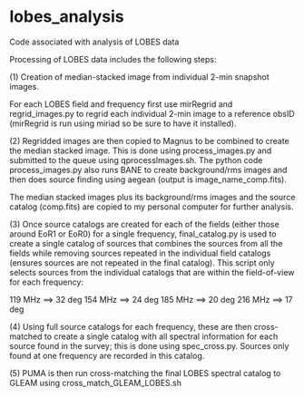 # lobes_analysis
Code associated with analysis of LOBES data

Processing of LOBES data includes the following steps:

(1) Creation of median-stacked image from individual 2-min snapshot images.

For each LOBES field and frequency first use mirRegrid and regrid_images.py to regrid each individual 2-min image to a reference obsID (mirRegrid is run using miriad so be sure to have it installed). 

(2) Regridded images are then copied to Magnus to be combined to create the median stacked image. This is done using process_images.py and submitted to the queue using qprocessImages.sh. The python code process_images.py also runs BANE to create background/rms images and then does source finding using aegean (output is image_name_comp.fits). 

The median stacked images plus its background/rms images and the source catalog (comp.fits) are copied to my personal computer for further analysis. 

(3) Once source catalogs are created for each of the fields (either those around EoR1 or EoR0) for a single frequency, final_catalog.py is used to create a single catalog of sources that combines the sources from all the fields while removing sources repeated in the individual field catalogs (ensures sources are not repeated in the final catalog). This script only selects sources from the individual catalogs that are within the field-of-view for each frequency: 

119 MHz ==> 32 deg
154 MHz ==> 24 deg
185 MHz ==> 20 deg
216 MHz ==> 17 deg

(4) Using full source catalogs for each frequency, these are then cross-matched to create a single catalog with all spectral information for each source found in the survey; this is done using spec_cross.py. Sources only found at one frequency are recorded in this catalog. 

(5) PUMA is then run cross-matching the final LOBES spectral catalog to GLEAM using cross_match_GLEAM_LOBES.sh

